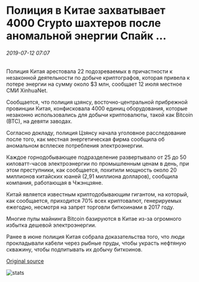 # Полиция в Китае захватывает 4000 Crypto шахтеров после аномальной энергии Спайк ...

###### 2019-07-12 07:07

Полиция Китая арестовала 22 подозреваемых в причастности к незаконной деятельности по добыче криптографов, которая привела к потере энергии на сумму около $3 млн, сообщает 12 июля местное СМИ XinhuaNet.

Сообщается, что полиция цзянсу, восточно-центральной прибрежной провинции Китая, конфисковала 4000 единиц оборудования, которые незаконно использовались для добычи криптовалюты, такой как Bitcoin (BTC), на девяти заводах.

Согласно докладу, полиция Цзянсу начала уголовное расследование после того, как местная энергетическая фирма сообщила об аномальном всплеске потребления электроэнергии.

Каждое горнодобывающее подразделение развертывало от 25 до 50 киловатт-часов электроэнергии по промышленным ценам в день, при этом преступники, как сообщается, похитили мощность около 20 миллионов китайских юаней (2,91 миллиона долларов), сообщила компания, работающая в Чжэнцзяне.

Китай является известным криптодобывающим гигантом, на который, как сообщается, приходится 70% всех криптовалют, генерируемых ежегодно, несмотря на запрет торговли биткоинами в 2017 году.

Многие пулы майнинга Bitcoin базируются в Китае из-за огромного избытка дешевой электроэнергии.

Ранее в июне полиция Китая собрала доказательства того, что люди прокладывали кабели через рыбные пруды, чтобы украсть нефтяную скважину, чтобы подпитывать их добычу биткоинов.

[Original source](https://cointelegraph.com/news/police-in-china-seizes-4-000-crypto-miners-after-abnormal-energy-spike)

![stats](https://c.statcounter.com/11760860/0/a89fa40b/1/ "stats")